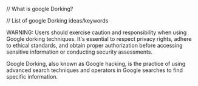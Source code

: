 // What is google Dorking?

// List of google Dorking ideas/keywords

WARNING: Users should exercise caution and responsibility when using Google dorking techniques. It's essential to respect privacy rights, adhere to ethical standards, and obtain proper authorization before accessing sensitive information or conducting security assessments.

Google Dorking, also known as Google hacking, is the practice of using advanced search techniques and operators in Google searches to find specific information.

